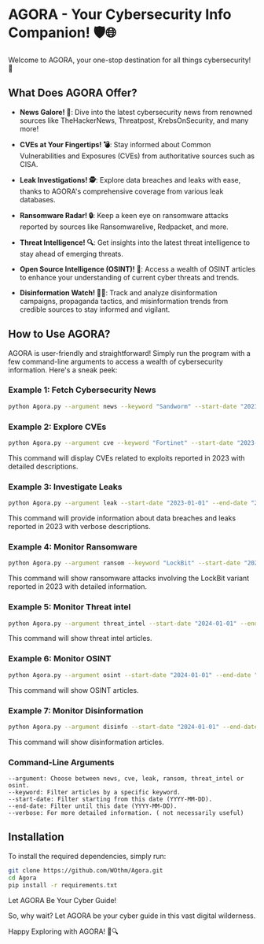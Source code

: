 # AGORA - Your Cybersecurity Info Companion! 🛡️🌐

Welcome to AGORA, your one-stop destination for all things cybersecurity! 🚀

## What Does AGORA Offer?

- **News Galore! 📰**: Dive into the latest cybersecurity news from renowned sources like TheHackerNews, Threatpost, KrebsOnSecurity, and many more!
  
- **CVEs at Your Fingertips! 💣**: Stay informed about Common Vulnerabilities and Exposures (CVEs) from authoritative sources such as CISA.
  
- **Leak Investigations! 🕵️**: Explore data breaches and leaks with ease, thanks to AGORA's comprehensive coverage from various leak databases.
  
- **Ransomware Radar! 🔒**: Keep a keen eye on ransomware attacks reported by sources like Ransomwarelive, Redpacket, and more.

- **Threat Intelligence! 🔍**: Get insights into the latest threat intelligence to stay ahead of emerging threats.

- **Open Source Intelligence (OSINT)! 🧠**: Access a wealth of OSINT articles to enhance your understanding of current cyber threats and trends.

- **Disinformation Watch! 🏴‍☠️**: Track and analyze disinformation campaigns, propaganda tactics, and misinformation trends from credible sources to stay informed and vigilant.

## How to Use AGORA?

AGORA is user-friendly and straightforward! Simply run the program with a few command-line arguments to access a wealth of cybersecurity information. Here's a sneak peek:

### Example 1: Fetch Cybersecurity News
```bash
python Agora.py --argument news --keyword "Sandworm" --start-date "2023-01-01" --end-date "2024-01-01" 
```
### Example 2: Explore CVEs

```bash
python Agora.py --argument cve --keyword "Fortinet" --start-date "2023-01-01" --end-date "2023-12-31" 
```

This command will display CVEs related to exploits reported in 2023 with detailed descriptions.

### Example 3: Investigate Leaks

```bash
python Agora.py --argument leak --start-date "2023-01-01" --end-date "2023-12-31" 
```

This command will provide information about data breaches and leaks reported in 2023 with verbose descriptions.  

### Example 4: Monitor Ransomware

```bash
python Agora.py --argument ransom --keyword "LockBit" --start-date "2023-01-01" --end-date "2023-12-31" 
```

This command will show ransomware attacks involving the LockBit variant reported in 2023 with detailed information.  

### Example 5: Monitor Threat intel

```bash
python Agora.py --argument threat_intel --start-date "2024-01-01" --end-date "2024-06-31" 
```

This command will show threat intel articles. 

### Example 6: Monitor OSINT

```bash
python Agora.py --argument osint --start-date "2024-01-01" --end-date "2024-06-31" 
```

This command will show OSINT articles.

### Example 7: Monitor Disinformation

```bash
python Agora.py --argument disinfo --start-date "2024-01-01" --end-date "2024-06-31" 
```

This command will show disinformation articles.

### Command-Line Arguments

    --argument: Choose between news, cve, leak, ransom, threat_intel or osint.
    --keyword: Filter articles by a specific keyword.
    --start-date: Filter starting from this date (YYYY-MM-DD).
    --end-date: Filter until this date (YYYY-MM-DD).
    --verbose: For more detailed information. ( not necessarily useful)


## Installation

To install the required dependencies, simply run:

```bash
git clone https://github.com/WOthm/Agora.git
cd Agora
pip install -r requirements.txt
```
Let AGORA Be Your Cyber Guide!

So, why wait? Let AGORA be your cyber guide in this vast digital wilderness.

Happy Exploring with AGORA! 🚀🔍




